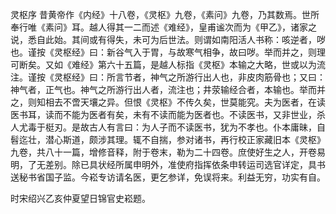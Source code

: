 灵枢序
昔黄帝作《内经》十八卷，《灵枢》九卷，《素问》九卷，乃其数焉。世所奉行唯《素问》耳。越人得其一二而述《难经》，皇甫谧次而为《甲乙》，诸家之说，悉自此始。其间或有得失，未可为后世法。则谓如南阳活人书称：咳逆者，哕也。谨按《灵枢经》曰：新谷气入于胃，与故寒气相争，故曰哕。举而并之，则理可断矣。又如《难经》第六十五篇，是越人标指《灵枢》本输之大略，世或以为流注。谨按《灵枢经》曰：所言节者，神气之所游行出人也，非皮肉筋骨也；又曰：神气者，正气也。神气之所游行出人者，流注也；井荥输经合者，本输也。举而并之，则知相去不啻天壤之异。但恨《灵枢》不传久矣，世莫能究。夫为医者，在读医书耳，读而不能为医者有矣，未有不读而能为医者也。不读医书，又非世业，杀人尤毒于梃刃。是故古人有言曰：为人子而不读医书，犹为不孝也。仆本庸昧，自髫迄壮，潜心斯道，颇涉其理。辄不自揣，参对诸书，再行校正家藏旧本《灵枢》九卷，共八十一篇，增修音释，附于卷末，勒为二十四卷。庶使好生之人，开卷易明，了无差别。除已具状经所属申明外，准使府指挥依条申转运司选官详定，具书送秘书省国子监。今崧专访请名医，更乞参详，免误将来。利益无穷，功实有自。

时宋绍兴乙亥仲夏望日锦官史崧题。